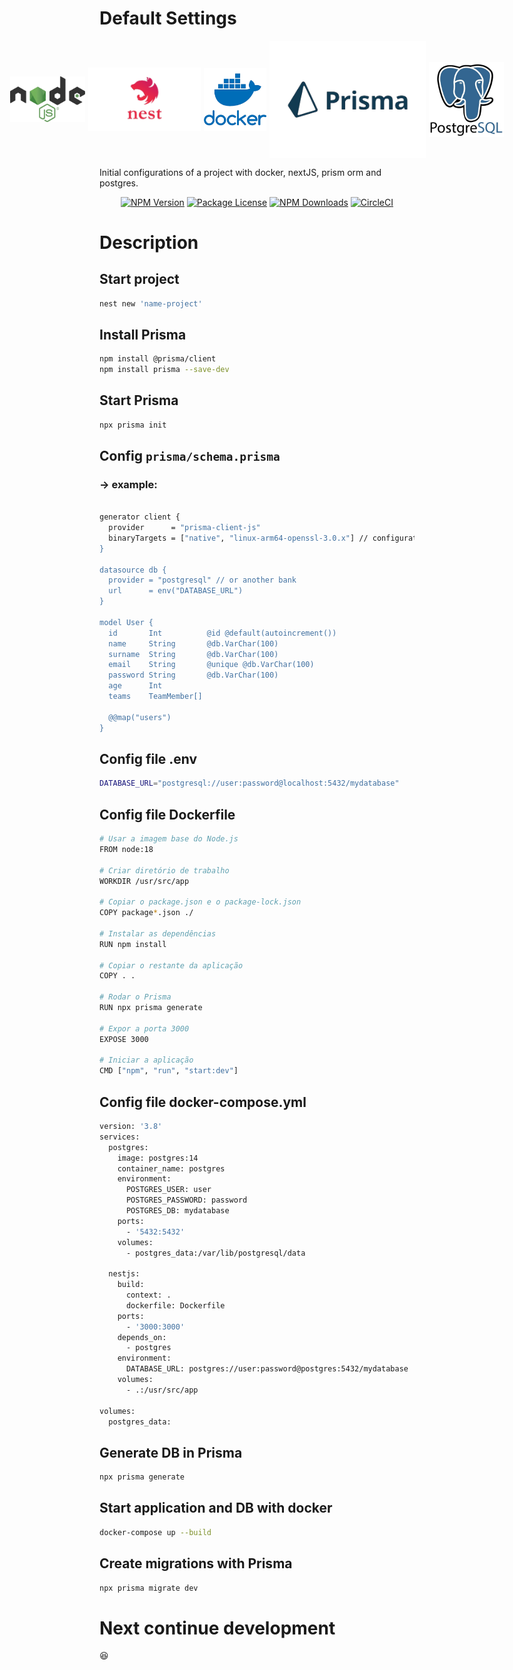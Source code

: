 # Default Settings 

<div style="display: flex; gap: 5px; justify-content: center; align-items: center;">
  <img src="./img/nodejs.png" alt="nodeJs" width="120"/>
  <img src="./img/nestjs.png" alt="nestJs" width="180"/>
  <img src="./img/docker.png" alt="docker" width="100"/>
  <img src="./img/prisma.png" alt="prisma" width="250"/>
  <img src="./img/postgres.png" alt="postgres" width="120"/>
</div>

  <p> Initial configurations of a project with docker, nextJS, prism orm and postgres.</p>
    <p align="center">
<a href="https://www.npmjs.com/~nestjscore" target="_blank"><img src="https://img.shields.io/npm/v/@nestjs/core.svg" alt="NPM Version" /></a>
<a href="https://www.npmjs.com/~nestjscore" target="_blank"><img src="https://img.shields.io/npm/l/@nestjs/core.svg" alt="Package License" /></a>
<a href="https://www.npmjs.com/~nestjscore" target="_blank"><img src="https://img.shields.io/npm/dm/@nestjs/common.svg" alt="NPM Downloads" /></a>
<a href="https://circleci.com/gh/nestjs/nest" target="_blank"><img src="https://img.shields.io/circleci/build/github/nestjs/nest/master" alt="CircleCI" /></a>

# Description

## Start project

```bash
nest new 'name-project'
```

## Install Prisma

```bash
npm install @prisma/client
npm install prisma --save-dev
```

## Start Prisma

```bash
npx prisma init
```

## Config ```prisma/schema.prisma```

### -> example:

```bash

generator client {
  provider      = "prisma-client-js"
  binaryTargets = ["native", "linux-arm64-openssl-3.0.x"] // configuration to use docker. without docker you don't need this part
}

datasource db {
  provider = "postgresql" // or another bank
  url      = env("DATABASE_URL")
}

model User {
  id       Int          @id @default(autoincrement())
  name     String       @db.VarChar(100)
  surname  String       @db.VarChar(100)
  email    String       @unique @db.VarChar(100)
  password String       @db.VarChar(100)
  age      Int
  teams    TeamMember[]

  @@map("users")
}

```

## Config file .env

```bash
DATABASE_URL="postgresql://user:password@localhost:5432/mydatabase"
```

## Config file Dockerfile

```bash
# Usar a imagem base do Node.js
FROM node:18

# Criar diretório de trabalho
WORKDIR /usr/src/app

# Copiar o package.json e o package-lock.json
COPY package*.json ./

# Instalar as dependências
RUN npm install

# Copiar o restante da aplicação
COPY . .

# Rodar o Prisma
RUN npx prisma generate

# Expor a porta 3000
EXPOSE 3000

# Iniciar a aplicação
CMD ["npm", "run", "start:dev"]

```

## Config file docker-compose.yml

```bash
version: '3.8'
services:
  postgres:
    image: postgres:14
    container_name: postgres
    environment:
      POSTGRES_USER: user
      POSTGRES_PASSWORD: password
      POSTGRES_DB: mydatabase
    ports:
      - '5432:5432'
    volumes:
      - postgres_data:/var/lib/postgresql/data

  nestjs:
    build:
      context: .
      dockerfile: Dockerfile
    ports:
      - '3000:3000'
    depends_on:
      - postgres
    environment:
      DATABASE_URL: postgres://user:password@postgres:5432/mydatabase
    volumes:
      - .:/usr/src/app

volumes:
  postgres_data:

```

## Generate DB in Prisma

```bash
npx prisma generate
```

## Start application and DB with docker

```bash
docker-compose up --build
```

## Create migrations with Prisma

```bash
npx prisma migrate dev
```

# Next continue development
😆